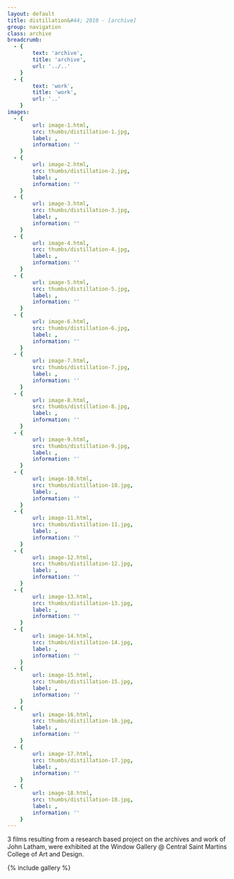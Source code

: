```yaml
---
layout: default
title: distillation&#44; 2010 - [archive]
group: navigation
class: archive
breadcrumb:
  - {
  		text: 'archive',
  		title: 'archive',
  		url: '../..'
	}
  - {
  		text: 'work',
  		title: 'work',
  		url: '..'
	}
images:
  - {
		url: image-1.html, 
		src: thumbs/distillation-1.jpg,
		label: ,
		information: ''
	}
  - {
		url: image-2.html, 
		src: thumbs/distillation-2.jpg,
		label: ,
		information: ''
	}
  - {
		url: image-3.html, 
		src: thumbs/distillation-3.jpg,
		label: ,
		information: ''
	}
  - {
		url: image-4.html, 
		src: thumbs/distillation-4.jpg,
		label: ,
		information: ''
	}
  - {
		url: image-5.html, 
		src: thumbs/distillation-5.jpg,
		label: ,
		information: ''
	}
  - {
		url: image-6.html, 
		src: thumbs/distillation-6.jpg,
		label: ,
		information: ''
	}
  - {
		url: image-7.html, 
		src: thumbs/distillation-7.jpg,
		label: ,
		information: ''
	}
  - {
		url: image-8.html, 
		src: thumbs/distillation-8.jpg,
		label: ,
		information: ''
	}
  - {
		url: image-9.html, 
		src: thumbs/distillation-9.jpg,
		label: ,
		information: ''
	}
  - {
		url: image-10.html, 
		src: thumbs/distillation-10.jpg,
		label: ,
		information: ''
	}
  - {
		url: image-11.html, 
		src: thumbs/distillation-11.jpg,
		label: ,
		information: ''
	}
  - {
		url: image-12.html, 
		src: thumbs/distillation-12.jpg,
		label: ,
		information: ''
	}
  - {
		url: image-13.html, 
		src: thumbs/distillation-13.jpg,
		label: ,
		information: ''
	}
  - {
		url: image-14.html, 
		src: thumbs/distillation-14.jpg,
		label: ,
		information: ''
	}
  - {
		url: image-15.html, 
		src: thumbs/distillation-15.jpg,
		label: ,
		information: ''
	}
  - {
		url: image-16.html, 
		src: thumbs/distillation-16.jpg,
		label: ,
		information: ''
	}
  - {
		url: image-17.html, 
		src: thumbs/distillation-17.jpg,
		label: ,
		information: ''
	}
  - {
		url: image-18.html, 
		src: thumbs/distillation-18.jpg,
		label: ,
		information: ''
	}
---
```


3 films resulting from a research based project on the archives and work of John Latham, were exhibited at the Window Gallery @ Central Saint Martins College of Art and Design.

{% include gallery %}
